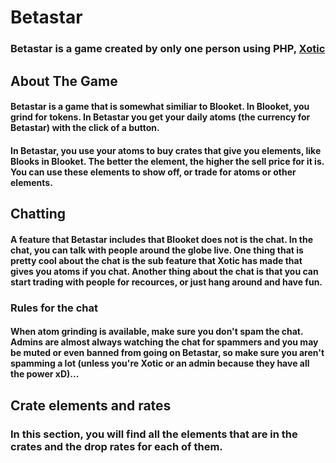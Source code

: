 # Betastar
### Betastar is a game created by only one person using PHP, [Xotic](https://github.com/XOTlC)
## About The Game
#### Betastar is a game that is somewhat similiar to Blooket.  In Blooket, you grind for tokens.  In Betastar you get your daily atoms (the currency for Betastar) with the click of a button.
#### In Betastar, you use your atoms to buy crates that give you elements, like Blooks in Blooket.  The better the element, the higher the sell price for it is.  You can use these elements to show off, or trade for atoms or other elements.
## Chatting
#### A feature that Betastar includes that Blooket does not is the chat.  In the chat, you can talk with people around the globe live.  One thing that is pretty cool about the chat is the sub feature that Xotic has made that gives you atoms if you chat.  Another thing about the chat is that you can start trading with people for recources, or just hang around and have fun.
### Rules for the chat
#### When atom grinding is available, make sure you don't spam the chat.  Admins are almost always watching the chat for spammers and you may be muted or even banned from going on Betastar, so make sure you aren't spamming a lot (unless you're Xotic or an admin because they have all the power xD)...
## Crate elements and rates
### In this section, you will find all the elements that are in the crates and the drop rates for each of them.
